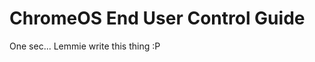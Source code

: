 <link rel="stylesheet" href="style.css">

# ChromeOS End User Control Guide
One sec... Lemmie write this thing :P
